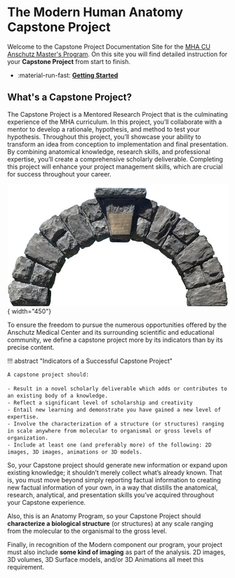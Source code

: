 # The Modern Human Anatomy Capstone Project

Welcome to the Capstone Project Documentation Site for the [MHA CU Anschutz Master's Program](https://medschool.cuanschutz.edu/ms-modern-human-anatomy). On this site you will find detailed instruction for your **Capstone Project** from start to finish.

<div class="grid cards" markdown>

-   :material-run-fast: [**Getting Started**](initial-steps.md)
 
<!-- -   :material-web: [MHA Shared Digital Resources site](https://olucdenver.sharepoint.com/:u:/r/sites/mhacapstone/SitePages/Home.aspx?csf=1&web=1&share=EZ3f61b1CItBv5s-I30DU1cB3g79N2lXZbsNuuV4h3eGDQ&e=swWjXF) -->
</div>

## What's a Capstone Project?

The Capstone Project is a Mentored Research Project that is the culminating experience of the MHA curriculum. In this project, you’ll collaborate with a mentor to develop a rationale, hypothesis, and method to test your hypothesis.  Throughout this project, you’ll showcase your ability to transform an idea from conception to implementation and final presentation. By combining anatomical knowledge, research skills, and professional expertise, you’ll create a comprehensive scholarly deliverable. Completing this project will enhance your project management skills, which are crucial for success throughout your career.

![Stone Arch featuring a Key Stone and a Cap Stone](images/capstone-2.jpg){ width="450"}

To ensure the freedom to pursue the numerous opportunities offered by the Anschutz Medical Center and its surrounding scientific and educational community, we define a capstone project more by its indicators than by its precise content.

!!! abstract "Indicators of a Successful Capstone Project"

    A capstone project should:

    - Result in a novel scholarly deliverable which adds or contributes to an existing body of a knowledge.
    - Reflect a significant level of scholarship and creativity
    - Entail new learning and demonstrate you have gained a new level of expertise.
    - Involve the characterization of a structure (or structures) ranging in scale anywhere from molecular to organismal or gross levels of organization.
    - Include at least one (and preferably more) of the following: 2D images, 3D images, animations or 3D models.

So, your Capstone project should generate new information or expand upon existing knowledge; it shouldn’t merely collect what’s already known. That is, you must move beyond simply reporting factual information to creating new factual information of your own, in a way that distills the anatomical, research, analytical, and presentation skills you’ve acquired throughout your Capstone experience.

Also, this is an Anatomy Program, so your Capstone Project should **characterize a biological structure** (or structures) at any scale ranging from the molecular to the organismal to the gross level.

Finally, in recognition of the Modern component our program, your project must also include **some kind of imaging** as part of the analysis. 2D images, 3D volumes, 3D Surface models, and/or 3D Animations all meet this requirement.
